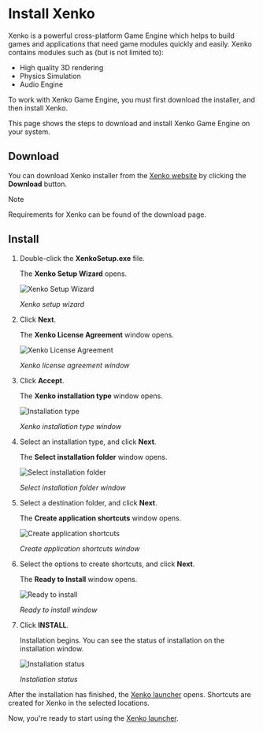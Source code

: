# Install Xenko

Xenko is a powerful cross-platform Game Engine which helps to build games and applications that need game modules quickly and easily. Xenko contains modules such as (but is not limited to):

* High quality 3D rendering
* Physics Simulation
* Audio Engine

To work with Xenko Game Engine, you must first download the installer, and then install Xenko.

This page shows the steps to download and install Xenko Game Engine on your system.

## Download

You can download Xenko installer from the [Xenko website](http://xenko.com/download/) by clicking the **Download** button.


> [!NOTE]
> Requirements for Xenko can be found of the download page.

## Install

 1. Double-click the **XenkoSetup.exe** file.
 
    The **Xenko Setup Wizard** opens.

    ![Xenko Setup Wizard](media/install-xenko-setup-wizard.png)

    _Xenko setup wizard_
	
 2. Click **Next**.
 
    The **Xenko License Agreement** window opens.

    ![Xenko License Agreement](media/install-xenko-license-agreement.png)

    _Xenko license agreement window_
	
 3. Click **Accept**.
 
    The **Xenko installation type** window opens.

    ![Installation type](media/install-xenko-installation-type.png)

    _Xenko installation type window_
	
 4. Select an installation type, and click **Next**. 

    The **Select installation folder** window opens.

    ![Select installation folder](media/install-xenko-select-installation-folder.png)

    _Select installation folder window_
	
 5. Select a destination folder, and click **Next**.

    The **Create application shortcuts** window opens.
    
    ![Create application shortcuts](media/install-xenko-create-application-shortcuts.png)
    
    _Create application shortcuts window_
	
 6. Select the options to create shortcuts, and click **Next**.
 
    The **Ready to Install** window opens.
    
    ![Ready to install](media/install-xenko-ready-to-install.png)
    
    _Ready to install window_

 7. Click **INSTALL**.
 
    Installation begins. You can see the status of installation on the installation window.
 
    ![Installation status](media/install-xenko-installation-status.png)
    
    _Installation status_

After the installation has finished, the [Xenko launcher](xenko-launcher.md) opens. Shortcuts are created for Xenko in the selected locations.

Now, you're ready to start using the [Xenko launcher](xenko-launcher.md).
